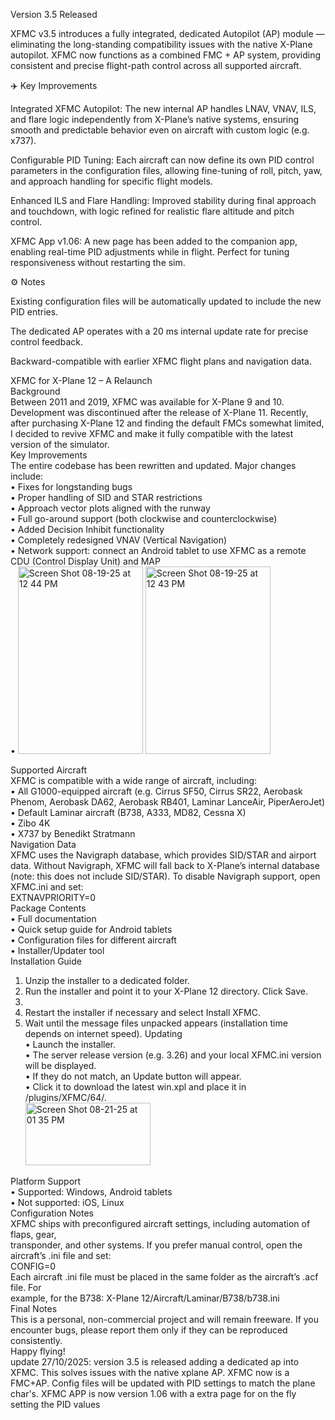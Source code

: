 Version 3.5 Released

XFMC v3.5 introduces a fully integrated, dedicated Autopilot (AP) module — eliminating the long-standing compatibility issues with the native X-Plane autopilot.
XFMC now functions as a combined FMC + AP system, providing consistent and precise flight-path control across all supported aircraft.

✈️ Key Improvements

Integrated XFMC Autopilot:
The new internal AP handles LNAV, VNAV, ILS, and flare logic independently from X-Plane’s native systems, ensuring smooth and predictable behavior even on aircraft with custom logic (e.g. x737).

Configurable PID Tuning:
Each aircraft can now define its own PID control parameters in the configuration files, allowing fine-tuning of roll, pitch, yaw, and approach handling for specific flight models.

Enhanced ILS and Flare Handling:
Improved stability during final approach and touchdown, with logic refined for realistic flare altitude and pitch control.

XFMC App v1.06:
A new page has been added to the companion app, enabling real-time PID adjustments while in flight. Perfect for tuning responsiveness without restarting the sim.

⚙️ Notes

Existing configuration files will be automatically updated to include the new PID entries.

The dedicated AP operates with a 20 ms internal update rate for precise control feedback.

Backward-compatible with earlier XFMC flight plans and navigation data.



XFMC for X-Plane 12 – A Relaunch<br/>
Background<br/>
Between 2011 and 2019, XFMC was available for X-Plane 9 and 10. Development was discontinued after the release of X-Plane 11. Recently, after purchasing X-Plane 12 and finding the default FMCs somewhat limited, I decided to revive XFMC and make it fully compatible with the latest version of the simulator.<br/>
Key Improvements<br/>
The entire codebase has been rewritten and updated. Major changes include:<br/>
•	Fixes for longstanding bugs<br/>
•	Proper handling of SID and STAR restrictions<br/>
•	Approach vector plots aligned with the runway<br/>
•	Full go-around support (both clockwise and counterclockwise)<br/>
•	Added Decision Inhibit functionality<br/>
•	Completely redesigned VNAV (Vertical Navigation)<br/>
•	Network support: connect an Android tablet to use XFMC as a remote CDU (Control Display Unit) and MAP<br/>
•	  <img width="200" height="300" alt="Screen Shot 08-19-25 at 12 44 PM" src="https://github.com/user-attachments/assets/de9fcbc1-3e39-4aba-a14f-64caf6430a11" />
<img width="200" height="300" alt="Screen Shot 08-19-25 at 12 43 PM" src="https://github.com/user-attachments/assets/e04dc5dd-fb34-4e1e-9599-42c84a8f2d6f" />

Supported Aircraft<br/>
XFMC is compatible with a wide range of aircraft, including:<br/>
•	All G1000-equipped aircraft (e.g. Cirrus SF50, Cirrus SR22, Aerobask Phenom, Aerobask DA62, Aerobask RB401, Laminar LanceAir, PiperAeroJet)<br/>
•	Default Laminar aircraft (B738, A333, MD82, Cessna X)<br/>
•	Zibo 4K<br/>
•	X737 by Benedikt Stratmann<br/>
Navigation Data<br/>
XFMC uses the Navigraph database, which provides SID/STAR and airport data. Without Navigraph, XFMC will fall back to X-Plane’s internal database (note: this does not include SID/STAR). To disable Navigraph support, open XFMC.ini and set: <br/>
EXTNAVPRIORITY=0<br/>
Package Contents<br/>
•	Full documentation<br/>
•	Quick setup guide for Android tablets<br/>
•	Configuration files for different aircraft<br/>
•	Installer/Updater tool<br/>
Installation Guide<br/>
1.	Unzip the installer to a dedicated folder.<br/>
2.	Run the installer and point it to your X-Plane 12 directory. Click Save.<br/>
3.	<br/>  
4.	Restart the installer if necessary and select Install XFMC.<br/>
5.	Wait until the message files unpacked appears (installation time depends on internet speed).
Updating<br/>
•	Launch the installer.<br/>
•	The server release version (e.g. 3.26) and your local XFMC.ini version will be displayed.<br/>
•	If they do not match, an Update button will appear.<br/>
•	Click it to download the latest win.xpl and place it in /plugins/XFMC/64/.<br/><img width="200" height="100" alt="Screen Shot 08-21-25 at 01 35 PM" src="https://github.com/user-attachments/assets/1231d1cc-29a6-4449-bf56-eb1364ed4245" />

Platform Support<br/>
•	Supported: Windows, Android tablets<br/>
•	Not supported: iOS, Linux<br/>
Configuration Notes<br/>
XFMC ships with preconfigured aircraft settings, including automation of flaps, gear, <br/>transponder, and other systems. If you prefer manual control, open the aircraft’s .ini file and set:<br/> 
CONFIG=0<br/>
Each aircraft .ini file must be placed in the same folder as the aircraft’s .acf file. For <br/>example, for the B738:    X-Plane 12/Aircraft/Laminar/B738/b738.ini<br/>
Final Notes<br/>
This is a personal, non-commercial project and will remain freeware. If you encounter bugs, please report them only if they can be reproduced consistently.<br/>
Happy flying!<br/>
update 27/10/2025:  version 3.5 is released adding a dedicated ap into XFMC. This solves issues with the native xplane AP.  XFMC now is a FMC+AP.  Config files will be updated with PID settings to match the plane char's.  XFMC APP is now version 1.06 with a extra page for on the fly setting the PID values
